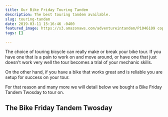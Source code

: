 ```yaml
---
title: Our Bike Friday Touring Tandem
description: The best touring tandem available.
slug: touring-tandem
date: 2019-03-11 15:16:46 -0400
featured_image: https://s3.amazonaws.com/adventureintandem/P1046109 copy.jpg
tags: []

---
```

The choice of touring bicycle can really make or break your bike tour. If you have one that is a pain to work on and move around, or have one that just doesn't work very well the tour becomes a trial of your mechanic skills.

On the other hand, if you have a bike that works great and is reliable you are setup for success on your tour.

For that reason and many more we will detail below we bought a Bike Friday Tandem Twosday to tour on.

## The Bike Friday Tandem Twosday